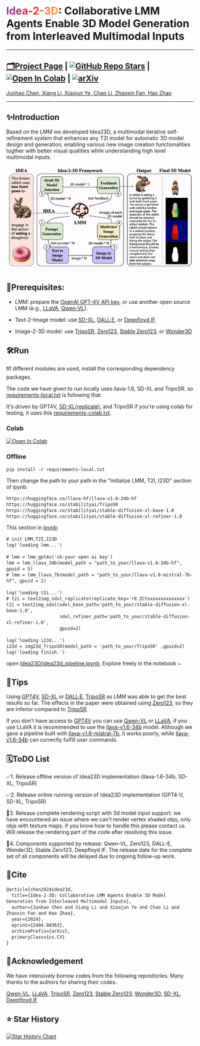 
<h1 style="font-weight: bold">
  <!-- <a href="https://air-discover.github.io/Idea-2-3D/" target="_blank"> -->
    <span style="background: linear-gradient(90deg, rgba(131,58,180,1) 0%, rgba(253,29,29,1) 50%, rgba(252,176,69,1) 100%); -webkit-background-clip: text; color: transparent; background-clip: text;">Idea-2-3D</span>:
    Collaborative LMM Agents Enable 3D Model Generation from Interleaved Multimodal Inputs
  <!-- </a> -->
</h1>

---

## [🗂Project Page](https://air-discover.github.io/Idea-2-3D/) | [![GitHub Repo Stars](https://img.shields.io/github/stars/yisuanwang/Idea23D?label=stars&logo=github&color=brightgreen)](https://github.com/yisuanwang/Idea23D) | [![Open In Colab](https://colab.research.google.com/assets/colab-badge.svg)](https://colab.research.google.com/drive/1u_lJRvxIlBUPjC_Lou57SWLEnc5vLgQ6?usp=sharing) | [![arXiv](https://img.shields.io/badge/arXiv-2404.04363-b31b1b.svg?style=flat-square)](https://arxiv.org/abs/2404.04363)

<a href="https://scholar.google.com/citations?hl=en&user=uVMnzPMAAAAJ" target="_blank">Junhao Chen, </a>
<a href="https://scholar.google.com/citations?hl=en&user=_wyYvQsAAAAJ" target="_blank">Xiang Li, </a>
<a href="https://scholar.google.com/citations?user=BKMYsm4AAAAJ&hl=en" target="_blank">Xiaojun Ye, </a>
<a href="https://scholar.google.com/citations?hl=en&user=WvbKfLgAAAAJ" target="_blank">Chao Li<Link></Link>, </a>
<a href="https://scholar.google.com/citations?user=JHvyYDQAAAAJ" target="_blank">Zhaoxin Fan, </a>
<a href="https://scholar.google.com/citations?hl=en&user=ygQznUQAAAAJ" target="_blank">Hao Zhao </a>

----
## ✨Introduction
Based on the LMM we developed Idea23D, a multimodal iterative self-refinement system that enhances any T2I model for automatic 3D model design and generation, enabling various new image creation functionalities togther with better visual qualities while understanding high level multimodal inputs.


![idea23d](./page/idea23d.gif)


## 📔Prerequisites:
- LMM: prepare the [OpenAI GPT-4V API key](https://community.openai.com/t/how-can-i-get-a-gpt4-api-key/379141), or use another open source LMM (e.g., [LLaVA](https://github.com/haotian-liu/LLaVA), [Qwen-VL](https://modelscope.cn/studios/qwen/Qwen-VL-Max/summary)).

- Text-2-Image model: use [SD-XL](https://huggingface.co/docs/diffusers/en/using-diffusers/sdxl), [DALL·E](https://platform.openai.com/docs/guides/images?context=node), or [Deepfloyd IF](https://huggingface.co/docs/diffusers/en/api/pipelines/deepfloyd_if).

- Image-2-3D model: use [TripoSR](https://github.com/VAST-AI-Research/TripoSR), [Zero123](https://github.com/cvlab-columbia/zero123), [Stable Zero123](https://github.com/threestudio-project/threestudio?tab=readme-ov-file#stable-zero123), or [Wonder3D](https://github.com/xxlong0/Wonder3D)

## 🛠Run
❗If different modules are used, install the corresponding dependency packages.

The code we have given to run locally uses llava-1.6, SD-XL and TripoSR. so [requirements-local.txt](./requirements-local.txt) is following that.

It's driven by GPT4V, [SD-XL(replicate)](https://replicate.com/stability-ai/sdxl/api), and TripoSR if you're using colab for testing, it uses this [requirements-colab.txt](./requirements-colab.txt).

### Colab
[![Open In Colab](https://colab.research.google.com/assets/colab-badge.svg)](https://colab.research.google.com/drive/1u_lJRvxIlBUPjC_Lou57SWLEnc5vLgQ6?usp=sharing)

### Offline
```
pip install -r requirements-local.txt
```

Then change the path to your path in the "Initialize LMM, T2I, I23D" section of ipynb.
```
https://huggingface.co/llava-hf/llava-v1.6-34b-hf
https://huggingface.co/stabilityai/TripoSR
https://huggingface.co/stabilityai/stable-diffusion-xl-base-1.0
https://huggingface.co/stabilityai/stable-diffusion-xl-refiner-1.0
```

This section in [ipynb](./idea23d_pipeline.ipynb):
```
# init LMM,T2I,I23D
log('loading lmm...')

# lmm = lmm_gpt4v('sk-your open ai key')
lmm = lmm_llava_34b(model_path = "path_to_your/llava-v1.6-34b-hf", gpuid = 5)
# lmm = lmm_llava_7b(model_path = "path_to_your/llava-v1.6-mistral-7b-hf", gpuid = 2)

log('loading t2i...')
# t2i = text2img_sdxl_replicate(replicate_key='r8_ZCtxxxxxxxxxxxxxx')
t2i = text2img_sdxl(sdxl_base_path='path_to_your/stable-diffusion-xl-base-1.0', 
                    sdxl_refiner_path='path_to_your/stable-diffusion-xl-refiner-1.0', 
                    gpuid=2)

log('loading i23d...')
i23d = img23d_TripoSR(model_path = 'path_to_your/TripoSR' ,gpuid=2)
log('loading finish.')
```
open [Idea23D/idea23d_pipeline.ipynb](./idea23d_pipeline.ipynb), Explore freely in the notebook ~ 

## 🧐Tips
Using [GPT4V](https://community.openai.com/t/how-can-i-get-a-gpt4-api-key/379141), [SD-XL](https://replicate.com/stability-ai/sdxl/api) or [DALL·E](https://platform.openai.com/docs/guides/images?context=node), [TripoSR](https://github.com/VAST-AI-Research/TripoSR) as LMM was able to get the best results so far.
The effects in the paper were obtained using [Zero123](https://github.com/cvlab-columbia/zero123), so they are inferior compared to [TripoSR](https://github.com/VAST-AI-Research/TripoSR).

If you don't have access to [GPT4V](https://community.openai.com/t/how-can-i-get-a-gpt4-api-key/379141) you can use [Qwen-VL](https://modelscope.cn/studios/qwen/Qwen-VL-Max/summary) or [LLaVA](https://github.com/haotian-liu/LLaVA), if you use LLaVA it is recommended to use the [llava-v1.6-34b](https://huggingface.co/llava-hf/llava-v1.6-34b-hf) model. Although we gave a pipeline built with [llava-v1.6-mistral-7b](https://huggingface.co/llava-hf/llava-v1.6-mistral-7b-hf), it works poorly, while [llava-v1.6-34b](https://huggingface.co/llava-hf/llava-v1.6-34b-hf) can correctly fulfill user commands.

## 🗓ToDO List
✅1. Release offline version of Idea23D implementation (llava-1.6-34b, SD-XL, TripoSR)

✅2. Release online running version of Idea23D implementation (GPT4-V, SD-XL, TripoSR)

🔘3. Release complete rendering script with 3d model input support. we have encountered an issue where we can't render vertex shaded objs, only objs with texture maps. if you know how to handle this please contact us. Will release the rendering part of the code after resolving this issue.

🔘4. Components supported by release: Qwen-VL, Zero123, DALL-E, Wonder3D, Stable Zero123, Deepfloyd IF. The release date for the complete set of all components will be delayed due to ongoing follow-up work.

## 📜Cite
```
@article{chen2024idea23d,
  title={Idea-2-3D: Collaborative LMM Agents Enable 3D Model Generation from Interleaved Multimodal Inputs}, 
  author={Junhao Chen and Xiang Li and Xiaojun Ye and Chao Li and Zhaoxin Fan and Hao Zhao},
  year={2024},
  eprint={2404.04363},
  archivePrefix={arXiv},
  primaryClass={cs.CV}
}
```

## 🧰Acknowledgement
We have intensively borrow codes from the following repositories. Many thanks to the authors for sharing their codes.

[Qwen-VL](https://modelscope.cn/studios/qwen/Qwen-VL-Max/summary),
[LLaVA](https://github.com/haotian-liu/LLaVA),
[TripoSR](https://github.com/VAST-AI-Research/TripoSR),
[Zero123](https://github.com/cvlab-columbia/zero123),
[Stable Zero123](https://github.com/threestudio-project/threestudio?tab=readme-ov-file#stable-zero123),
[Wonder3D](https://github.com/xxlong0/Wonder3D),
[SD-XL](https://huggingface.co/docs/diffusers/en/using-diffusers/sdxl),
[Deepfloyd IF](https://huggingface.co/docs/diffusers/en/api/pipelines/deepfloyd_if)

## ⭐️ Star History

[![Star History Chart](https://api.star-history.com/svg?repos=yisuanwang/Idea23D&type=Date)](https://star-history.com/#yisuanwang/Idea23D&Date)
